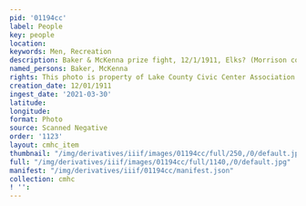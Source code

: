 ```yaml
---
pid: '01194cc'
label: People
key: people
location: 
keywords: Men, Recreation
description: Baker & McKenna prize fight, 12/1/1911, Elks? (Morrison collection)
named_persons: Baker, McKenna
rights: This photo is property of Lake County Civic Center Association.
creation_date: 12/01/1911
ingest_date: '2021-03-30'
latitude: 
longitude: 
format: Photo
source: Scanned Negative
order: '1123'
layout: cmhc_item
thumbnail: "/img/derivatives/iiif/images/01194cc/full/250,/0/default.jpg"
full: "/img/derivatives/iiif/images/01194cc/full/1140,/0/default.jpg"
manifest: "/img/derivatives/iiif/01194cc/manifest.json"
collection: cmhc
! '': 
---
```

